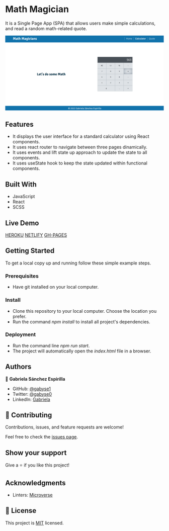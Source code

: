 # Math Magician
It is a Single Page App (SPA) that allows users make simple calculations, and read a random math-related quote.

![screenshot](./mm-screenshot.png)


## Features

- It displays the user interface for a standard calculator using React components.
- It uses react router to navigate between three pages dinamically.
- It uses events and lift state up approach to update the state to all components.
- It uses useState hook to keep the state updated within functional components.


## Built With

- JavaScript
- React
- SCSS


## Live Demo

[HEROKU](https://mathmagiciansgaby.herokuapp.com/)
[NETLIFY](https://mathmagiciansgaby.netlify.app/)
[GH-PAGES](https://gabyse1.github.io/math-magicians/)


## Getting Started


To get a local copy up and running follow these simple example steps.

### Prerequisites

- Have git installed on your local computer.

### Install

- Clone this repository to your local computer. Choose the location you prefer.
- Run the command *npm install* to install all project's dependencies.

### Deployment

- Run the command line *npm run start*.
- The project will automatically open the *index.html* file in a browser.


## Authors

👤 **Gabriela Sánchez Espirilla**

- GitHub: [@gabyse1](https://github.com/gabyse1)
- Twitter: [@gabyse0](https://twitter.com/gabyse0)
- LinkedIn: [Gabriela](https://www.linkedin.com/in/gabriela-s%C3%A1nchez-espirilla-83011b225/)


## 🤝 Contributing

Contributions, issues, and feature requests are welcome!

Feel free to check the [issues page](../../issues/).

## Show your support

Give a ⭐️ if you like this project!

## Acknowledgments

- Linters: [Microverse](https://github.com/microverseinc/linters-config)

## 📝 License

This project is [MIT](./MIT.md) licensed.